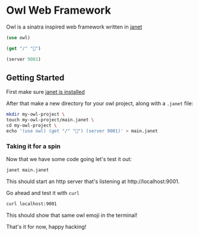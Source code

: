 # Owl Web Framework

Owl is a sinatra inspired web framework written in [janet](https://github.com/janet-lang/janet)

```clojure
(use owl)

(get "/" "🦉")

(server 9001)
```

## Getting Started

First make sure [janet is installed](https://janet-lang.org/docs/index.html)

After that make a new directory for your owl project, along with a `.janet` file:

```sh
mkdir my-owl-project \
touch my-owl-project/main.janet \
cd my-owl-project \
echo '(use owl) (get "/" "🦉") (server 9001)' > main.janet
```

### Taking it for a spin

Now that we have some code going let's test it out:

```sh
janet main.janet
```

This should start an http server that's listening at http://localhost:9001.

Go ahead and test it with `curl`

```sh
curl localhost:9001
```

This should show that same owl emoji in the terminal!

That's it for now, happy hacking!
